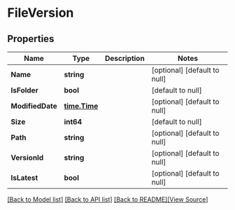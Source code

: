 # FileVersion


## Properties
Name | Type | Description | Notes
------------ | ------------- | ------------- | -------------
**Name** | **string** |  | [optional] [default to null]
**IsFolder** | **bool** |  | [default to null]
**ModifiedDate** | [**time.Time**](time.Time.md) |  | [optional] [default to null]
**Size** | **int64** |  | [default to null]
**Path** | **string** |  | [optional] [default to null]
**VersionId** | **string** |  | [optional] [default to null]
**IsLatest** | **bool** |  | [optional] [default to null]

[[Back to Model list]](../README.md#documentation-for-models) [[Back to API list]](../README.md#documentation-for-api-endpoints) [[Back to README]](../README.md)[[View Source]](../file_version.go)


